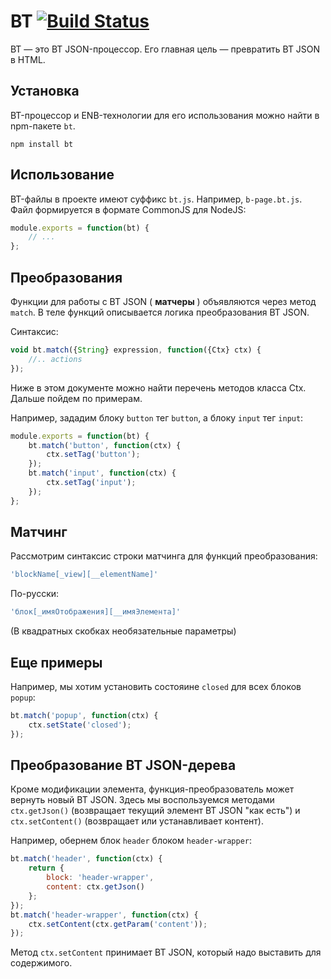 BT [![Build Status](https://travis-ci.org/enb-make/bt.png?branch=master)](https://travis-ci.org/enb-make/bt)
===

BT — это BT JSON-процессор. Его главная цель — превратить BT JSON в HTML.

Установка
---------

BT-процессор и ENB-технологии для его использования можно найти в npm-пакете `bt`.

```
npm install bt
```

Использование
-------------

BT-файлы в проекте имеют суффикс `bt.js`. Например, `b-page.bt.js`. Файл формируется в формате CommonJS для NodeJS:

```javascript
module.exports = function(bt) {
    // ...
};
```

Преобразования
--------------

Функции для работы с BT JSON ( **матчеры** ) объявляются через метод `match`.
В теле функций описывается логика преобразования BT JSON.

Синтаксис:

```javascript
void bt.match({String} expression, function({Ctx} ctx) {
    //.. actions
});
```

Ниже в этом документе можно найти перечень методов класса Ctx. Дальше пойдем по примерам.

Например, зададим блоку `button` тег `button`, а блоку `input` тег `input`:

```javascript
module.exports = function(bt) {
    bt.match('button', function(ctx) {
        ctx.setTag('button');
    });
    bt.match('input', function(ctx) {
        ctx.setTag('input');
    });
};
```

Матчинг
-------

Рассмотрим синтаксис строки матчинга для функций преобразования:

```javascript
'blockName[_view][__elementName]'
```

По-русски:

```javascript
'блок[_имяОтображения][__имяЭлемента]'
```

(В квадратных скобках необязательные параметры)

Еще примеры
-----------

Например, мы хотим установить состояине `closed` для всех блоков `popup`:

```javascript
bt.match('popup', function(ctx) {
    ctx.setState('closed');
});
```

Преобразование BT JSON-дерева
-----------------------------

Кроме модификации элемента, функция-преобразователь может вернуть новый BT JSON.
Здесь мы воспользуемся методами `ctx.getJson()` (возвращает текущий элемент BT JSON "как есть")
и `ctx.setContent()` (возвращает или устанавливает контент).

Например, обернем блок `header` блоком `header-wrapper`:

```javascript
bt.match('header', function(ctx) {
    return {
        block: 'header-wrapper',
        content: ctx.getJson()
    };
});
bt.match('header-wrapper', function(ctx) {
    ctx.setContent(ctx.getParam('content'));
});
```

Метод `ctx.setContent` принимает BT JSON, который надо выставить для содержимого.
